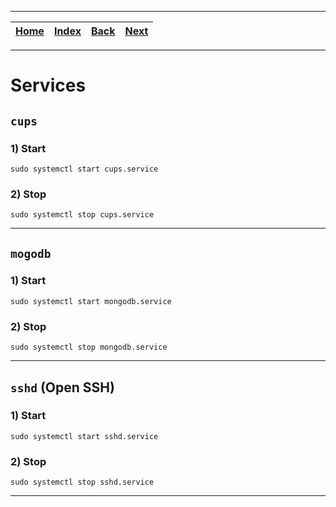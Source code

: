 
---

| [Home](/README.md) | [Index](./README.md) | [Back](./2_install_a_package_from_aur.md) | [Next](./4_update_archlinux.md) |
| :---: | :---: | :---: | :---: |

---

# Services


## `cups`

### 1) Start

```shell
sudo systemctl start cups.service
```

### 2) Stop

```shell
sudo systemctl stop cups.service
```

---

## `mogodb`

### 1) Start

```shell
sudo systemctl start mongodb.service
```

### 2) Stop

```shell
sudo systemctl stop mongodb.service
```

---

## `sshd` (Open SSH)

### 1) Start

```shell
sudo systemctl start sshd.service
```

### 2) Stop

```shell
sudo systemctl stop sshd.service
```

---
